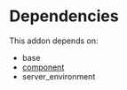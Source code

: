 # Dependencies

This addon depends on:

- base
- [component](../../odoo-bringout-oca-connector-component)
- server_environment

